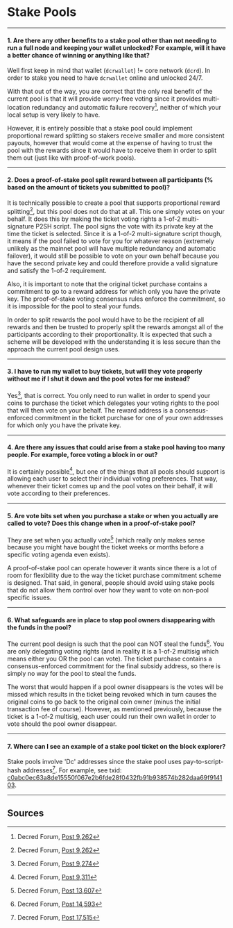 # **<i class="fa fa-life-ring"></i> Stake Pools**

---

#### **1. Are there any other benefits to a stake pool other than not needing to run a full node and keeping your wallet unlocked? For example, will it have a better chance of winning or anything like that?**

Well first keep in mind that wallet (`dcrwallet`) != core network (`dcrd`). In order to stake you need to have `dcrwallet` online and unlocked 24/7.

With that out of the way, you are correct that the only real benefit of the current pool is that it will provide worry-free voting since it provides multi-location redundancy and automatic failure recovery[^9262], neither of which your local setup is very likely to have.

However, it is entirely possible that a stake pool could implement proportional reward splitting so stakers receive smaller and more consistent payouts, however that would come at the expense of having to trust the pool with the rewards since it would have to receive them in order to split them out (just like with proof-of-work pools).

---

#### **2. Does a proof-of-stake pool split reward between all participants (% based on the amount of tickets you submitted to pool)?**

It is technically possible to create a pool that supports proportional reward splitting[^9262], but this pool does not do that at all. This one simply votes on your behalf. It does this by making the ticket voting rights a 1-of-2 multi-signature P2SH script. The pool signs the vote with its private key at the time the ticket is selected. Since it is a 1-of-2 multi-signature script though, it means if the pool failed to vote for you for whatever reason (extremely unlikely as the mainnet pool will have multiple redundancy and automatic failover), it would still be possible to vote on your own behalf because you have the second private key and could therefore provide a valid signature and satisfy the 1-of-2 requirement.

Also, it is important to note that the original ticket purchase contains a commitment to go to a reward address for which only you have the private key. The proof-of-stake voting consensus rules enforce the commitment, so it is impossible for the pool to steal your funds.

In order to split rewards the pool would have to be the recipient of all rewards and then be trusted to properly split the rewards amongst all of the participants according to their proportionality. It is expected that such a scheme will be developed with the understanding it is less secure than the approach the current pool design uses.

---

#### **3. I have to run my wallet to buy tickets, but will they vote properly without me if I shut it down and the pool votes for me instead?**

Yes[^9274], that is correct. You only need to run wallet in order to spend your coins to purchase the ticket which delegates your voting rights to the pool that will then vote on your behalf. The reward address is a consensus-enforced commitment in the ticket purchase for one of your own addresses for which only you have the private key.

---

#### **4. Are there any issues that could arise from a stake pool having too many people. For example, force voting a block in or out?**

It is certainly possible[^9311], but one of the things that all pools should support is allowing each user to select their individual voting preferences. That way, whenever their ticket comes up and the pool votes on their behalf, it will vote according to their preferences.

---

#### **5. Are vote bits set when you purchase a stake or when you actually are called to vote? Does this change when in a proof-of-stake pool?**

They are set when you actually vote[^13607] (which really only makes sense because you might have bought the ticket weeks or months before a specific voting agenda even exists).

A proof-of-stake pool can operate however it wants since there is a lot of room for flexibility due to the way the ticket purchase commitment scheme is designed. That said, in general, people should avoid using stake pools that do not allow them control over how they want to vote on non-pool specific issues.

---

#### **6. What safeguards are in place to stop pool owners disappearing with the funds in the pool?**

The current pool design is such that the pool can NOT steal the funds[^14593]. You are only delegating voting rights (and in reality it is a 1-of-2 multisig which means either you OR the pool can vote). The ticket purchase contains a consensus-enforced commitment for the final subsidy address, so there is simply no way for the pool to steal the funds.

The worst that would happen if a pool owner disappears is the votes will be missed which results in the ticket being revoked which in turn causes the original coins to go back to the original coin owner (minus the initial transaction fee of course). However, as mentioned previously, because the ticket is a 1-of-2 multisig, each user could run their own wallet in order to vote should the pool owner disappear.

---

#### **7. Where can I see an example of a stake pool ticket on the block explorer?**

Stake pools involve 'Dc' addresses since the stake pool uses pay-to-script-hash addresses[^17515]. For example, see txid: [c0abc0ec63a8de15550f067e2b6fde28f0432fb91b938574b282daa69f914103](https://mainnet.decred.org/tx/c0abc0ec63a8de15550f067e2b6fde28f0432fb91b938574b282daa69f914103).

---

## **<i class="fa fa-book"></i> Sources**

[^9262]: Decred Forum, [Post 9,262](https://forum.decred.org/threads/626/#post-9262)
[^9274]: Decred Forum, [Post 9,274](https://forum.decred.org/threads/626/#post-9274)
[^9311]: Decred Forum, [Post 9,311](https://forum.decred.org/threads/582/page-2#post-9311)
[^13607]: Decred Forum, [Post 13,607](https://forum.decred.org/threads/1236/#post-13607)
[^14593]: Decred Forum, [Post 14,593](https://forum.decred.org/threads/1321/#post-14593)
[^17515]: Decred Forum, [Post 17,515](https://forum.decred.org/threads/1289/#post-17515)
